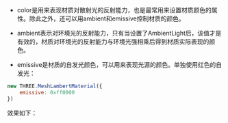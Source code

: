 * color是用来表现材质对散射光的反射能力，也是最常用来设置材质颜色的属性。除此之外，还可以用ambient和emissive控制材质的颜色。

* ambient表示对环境光的反射能力，只有当设置了AmbientLight后，该值才是有效的，材质对环境光的反射能力与环境光强相乘后得到材质实际表现的颜色。

* emissive是材质的自发光颜色，可以用来表现光源的颜色。单独使用红色的自发光：

```javascript
new THREE.MeshLambertMaterial({
    emissive: 0xff0000
})
```
效果如下：
